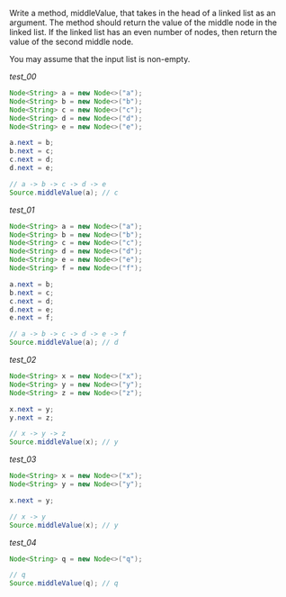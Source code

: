 Write a method, middleValue, that takes in the head of a linked list as an argument. The method should return the value of the middle node in the linked list. If the linked list has an even number of nodes, then return the value of the second middle node.

You may assume that the input list is non-empty.

_test_00_

```java
Node<String> a = new Node<>("a");
Node<String> b = new Node<>("b");
Node<String> c = new Node<>("c");
Node<String> d = new Node<>("d");
Node<String> e = new Node<>("e");

a.next = b;
b.next = c;
c.next = d;
d.next = e;

// a -> b -> c -> d -> e
Source.middleValue(a); // c
```

_test_01_

```java
Node<String> a = new Node<>("a");
Node<String> b = new Node<>("b");
Node<String> c = new Node<>("c");
Node<String> d = new Node<>("d");
Node<String> e = new Node<>("e");
Node<String> f = new Node<>("f");

a.next = b;
b.next = c;
c.next = d;
d.next = e;
e.next = f;

// a -> b -> c -> d -> e -> f
Source.middleValue(a); // d
```

_test_02_

```java
Node<String> x = new Node<>("x");
Node<String> y = new Node<>("y");
Node<String> z = new Node<>("z");

x.next = y;
y.next = z;

// x -> y -> z
Source.middleValue(x); // y
```

_test_03_

```java
Node<String> x = new Node<>("x");
Node<String> y = new Node<>("y");

x.next = y;

// x -> y 
Source.middleValue(x); // y
```

_test_04_

```java
Node<String> q = new Node<>("q");

// q
Source.middleValue(q); // q
```

